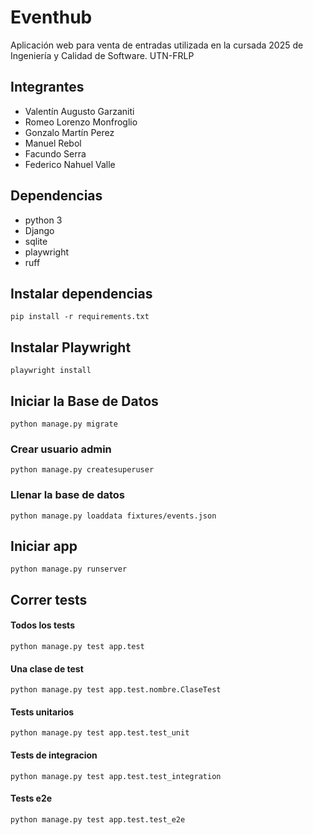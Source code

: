 # Eventhub

Aplicación web para venta de entradas utilizada en la cursada 2025 de Ingeniería y Calidad de Software. UTN-FRLP

## Integrantes

- Valentín Augusto Garzaniti
- Romeo Lorenzo Monfroglio
- Gonzalo Martín Perez
- Manuel Rebol
- Facundo Serra
- Federico Nahuel Valle



## Dependencias

- python 3
- Django
- sqlite
- playwright
- ruff

## Instalar dependencias
```
pip install -r requirements.txt
```
## Instalar Playwright
```
playwright install
```

## Iniciar la Base de Datos

```
python manage.py migrate
```

### Crear usuario admin

```
python manage.py createsuperuser
```

### Llenar la base de datos

```
python manage.py loaddata fixtures/events.json
```

## Iniciar app

```
python manage.py runserver
```

## Correr tests
#### Todos los tests
```
python manage.py test app.test
```
#### Una clase de test
```
python manage.py test app.test.nombre.ClaseTest
```
#### Tests unitarios
```
python manage.py test app.test.test_unit
```
#### Tests de integracion
```
python manage.py test app.test.test_integration
```
#### Tests e2e
```
python manage.py test app.test.test_e2e
```
